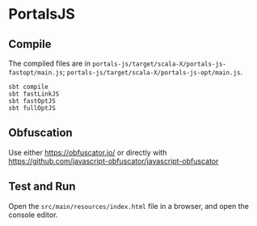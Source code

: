 # PortalsJS

## Compile
The compiled files are in `portals-js/target/scala-X/portals-js-fastopt/main.js`; `portals-js/target/scala-X/portals-js-opt/main.js`.

```
sbt compile
sbt fastLinkJS
sbt fastOptJS
sbt fullOptJS
```

## Obfuscation
Use either https://obfuscator.io/ or directly with https://github.com/javascript-obfuscator/javascript-obfuscator

## Test and Run
Open the `src/main/resources/index.html` file in a browser, and open the console editor.
